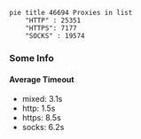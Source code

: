 
```mermaid
pie title 46694 Proxies in list
    "HTTP" : 25351
    "HTTPS": 7177
    "SOCKS" : 19574
```

### Some Info
#### Average Timeout

- mixed: 3.1s
- http: 1.5s
- https: 8.5s
- socks: 6.2s